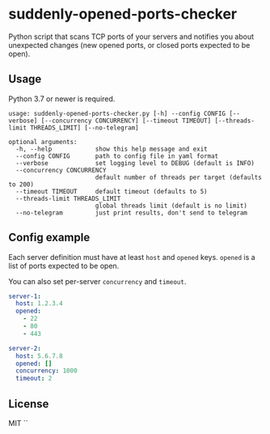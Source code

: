 # suddenly-opened-ports-checker

Python script that scans TCP ports of your servers and notifies you about
unexpected changes (new opened ports, or closed ports expected to be open).

## Usage

Python 3.7 or newer is required.

```
usage: suddenly-opened-ports-checker.py [-h] --config CONFIG [--verbose] [--concurrency CONCURRENCY] [--timeout TIMEOUT] [--threads-limit THREADS_LIMIT] [--no-telegram]

optional arguments:
  -h, --help            show this help message and exit
  --config CONFIG       path to config file in yaml format
  --verbose             set logging level to DEBUG (default is INFO)
  --concurrency CONCURRENCY
                        default number of threads per target (defaults to 200)
  --timeout TIMEOUT     default timeout (defaults to 5)
  --threads-limit THREADS_LIMIT
                        global threads limit (default is no limit)
  --no-telegram         just print results, don't send to telegram

```

## Config example

Each server definition must have at least `host` and `opened` keys. `opened` is
a list of ports expected to be open.

You can also set per-server `concurrency` and `timeout`.

```yaml
server-1:
  host: 1.2.3.4
  opened:
    - 22
    - 80
    - 443

server-2:
  host: 5.6.7.8
  opened: []
  concurrency: 1000
  timeout: 2
```

## License

MIT
``